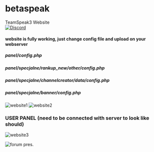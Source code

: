 # betaspeak
TeamSpeak3 Website  
[![Discord](https://discordapp.com/api/guilds/370909694056726528/widget.png?style=shield)](https://discord.gg/jqbq85J)

#### website is fully working, just change config file and upload on your webserver
  
##### panel/config.php
##### panel/specjalne/rankup_new/other/config.php
##### panel/specjalne/channelcreator/data/config.php
##### panel/specjalne/banner/config.php
 
 
 
![website1](https://i.imgur.com/119DI4S.gif)
![website2](https://i.imgur.com/ToC713i.gif)

### USER PANEL (need to be connected with server to look like should)
![website3](https://i.imgur.com/ODdj1kd.gif)

![forum pres.](https://i.imgur.com/hHO4zA1.png)
